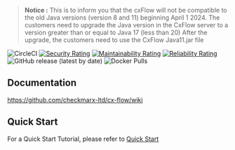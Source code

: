 > **Notice :** This is to inform you that the cxFlow will not be compatible to the old Java versions (version 8 and 11) beginning April 1 2024.
The customers need to upgrade the Java version in the CxFlow server to a version greater than or equal to Java 17 (less than 20)
After the upgrade, the customers need to use the CxFlow Java11.jar file 

![CircleCI](https://img.shields.io/circleci/build/github/checkmarx-ltd/cx-flow)
[![Security Rating](https://sonarcloud.io/api/project_badges/measure?project=checkmarx-ltd_cx-flow&metric=security_rating)](https://sonarcloud.io/dashboard?id=checkmarx-ltd_cx-flow)
[![Maintainability Rating](https://sonarcloud.io/api/project_badges/measure?project=checkmarx-ltd_cx-flow&metric=sqale_rating)](https://sonarcloud.io/dashboard?id=checkmarx-ltd_cx-flow)
[![Reliability Rating](https://sonarcloud.io/api/project_badges/measure?project=checkmarx-ltd_cx-flow&metric=reliability_rating)](https://sonarcloud.io/dashboard?id=checkmarx-ltd_cx-flow)
![GitHub release (latest by date)](https://img.shields.io/github/v/release/checkmarx-ltd/cx-flow)
![Docker Pulls](https://img.shields.io/docker/pulls/checkmarx/cx-flow)
## Documentation
https://github.com/checkmarx-ltd/cx-flow/wiki

## Quick Start
For a Quick Start Tutorial, please refer to [Quick Start](https://github.com/checkmarx-ltd/cx-flow/wiki/Tutorials#quickstart)
